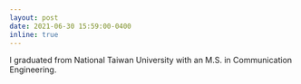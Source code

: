 ```yaml
---
layout: post
date: 2021-06-30 15:59:00-0400
inline: true
---
```


I graduated from National Taiwan University with an M.S. in Communication Engineering.
